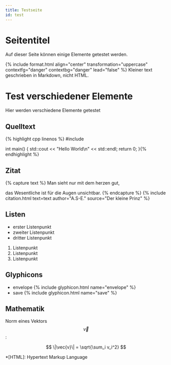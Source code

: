 ```yaml
---
title: Testseite
id: test
---
```


# Seitentitel

Auf dieser Seite können einige Elemente getestet werden.

{% include format.html align="center" transformation="uppercase" contextfg="danger" contextbg="danger" lead="false" %}
Kleiner text geschrieben in Markdown, nicht HTML.

# Test verschiedener Elemente

Hier werden verschiedene Elemente getestet

## Quelltext

{% highlight cpp linenos %}
#include <iostream>

int main() {
  std::cout << "Hello World\n" << std::endl;
  return 0;
}{% endhighlight %}

## Zitat

{% capture text %}
Man sieht nur mit dem herzen gut,

das Wesentliche ist für die Augen unsichtbar.
{% endcapture %}
{% include citation.html text=text author="A.S-E." source="Der kleine Prinz" %}

## Listen

* erster Listenpunkt
* zweiter Listenpunkt
* dritter Listenpunkt

1. Listenpunkt
2. Listenpunkt
3. Listenpunkt

## Glyphicons

* envelope {% include glyphicon.html name="envelope" %}
* save {% include glyphicon.html name="save" %}

## Mathematik

Norm eines Vektors $$\vec{v}$$:

$$
\|\vec{v}\| = \sqrt{\sum_i v_i^2}
$$

*[HTML]: Hypertext Markup Language

